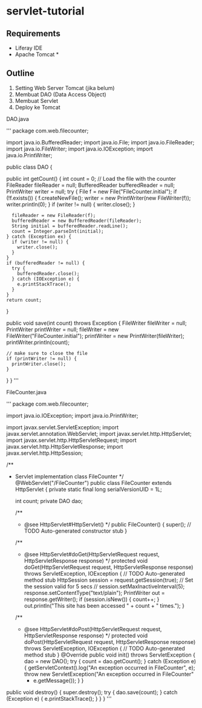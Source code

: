 # servlet-tutorial


## Requirements
- Liferay IDE
- Apache Tomcat *

## Outline
1. Setting Web Server Tomcat (jika belum)
2. Membuat DAO (Data Access Object)
3. Membuat Servlet
4. Deploy ke Tomcat



DAO.java

'''
package com.web.filecounter;

import java.io.BufferedReader;
import java.io.File;
import java.io.FileReader;
import java.io.FileWriter;
import java.io.IOException;
import java.io.PrintWriter;

public class DAO {

  public int getCount() {
    int count = 0;
    // Load the file with the counter
    FileReader fileReader = null;
    BufferedReader bufferedReader = null;
    PrintWriter writer = null;
    try {
      File f = new File("FileCounter.initial");
      if (!f.exists()) {
        f.createNewFile();
        writer = new PrintWriter(new FileWriter(f));
        writer.println(0);
      }
      if (writer != null) {
        writer.close();
      }

      fileReader = new FileReader(f);
      bufferedReader = new BufferedReader(fileReader);
      String initial = bufferedReader.readLine();
      count = Integer.parseInt(initial);
    } catch (Exception ex) {
      if (writer != null) {
        writer.close();
      }
    }
    if (bufferedReader != null) {
      try {
        bufferedReader.close();
      } catch (IOException e) {
        e.printStackTrace();
      }
    }
    return count;
  }

  public void save(int count) throws Exception {
    FileWriter fileWriter = null;
    PrintWriter printWriter = null;
    fileWriter = new FileWriter("FileCounter.initial");
    printWriter = new PrintWriter(fileWriter);
    printWriter.println(count);

    // make sure to close the file
    if (printWriter != null) {
      printWriter.close();
    }
  }
} 
'''

FileCounter.java

'''
package com.web.filecounter;

import java.io.IOException;
import java.io.PrintWriter;

import javax.servlet.ServletException;
import javax.servlet.annotation.WebServlet;
import javax.servlet.http.HttpServlet;
import javax.servlet.http.HttpServletRequest;
import javax.servlet.http.HttpServletResponse;
import javax.servlet.http.HttpSession;

/**
 * Servlet implementation class FileCounter
 */
@WebServlet("/FileCounter")
public class FileCounter extends HttpServlet {
	private static final long serialVersionUID = 1L;

	int count;
	private DAO dao;
       
    /**
     * @see HttpServlet#HttpServlet()
     */
    public FileCounter() {
        super();
        // TODO Auto-generated constructor stub
    }

	/**
	 * @see HttpServlet#doGet(HttpServletRequest request, HttpServletResponse response)
	 */
	protected void doGet(HttpServletRequest request, HttpServletResponse response) throws ServletException, IOException {
		// TODO Auto-generated method stub
	    HttpSession session = request.getSession(true);
	    // Set the session valid for 5 secs
//	    session.setMaxInactiveInterval(5);
	    response.setContentType("text/plain");
	    PrintWriter out = response.getWriter();
	    if (session.isNew()) {
	      count++;
	    }
	    out.println("This site has been accessed " + count + " times.");
	}

	/**
	 * @see HttpServlet#doPost(HttpServletRequest request, HttpServletResponse response)
	 */
	protected void doPost(HttpServletRequest request, HttpServletResponse response) throws ServletException, IOException {
		// TODO Auto-generated method stub
	}
	  @Override
  public void init() throws ServletException {
    dao = new DAO();
    try {
      count = dao.getCount();
    } catch (Exception e) {
      getServletContext().log("An exception occurred in FileCounter", e);
      throw new ServletException("An exception occurred in FileCounter"
          + e.getMessage());
    }
  }
  
  public void destroy() {
    super.destroy();
    try {
      dao.save(count);
    } catch (Exception e) {
      e.printStackTrace();
    }
  }
}
'''
